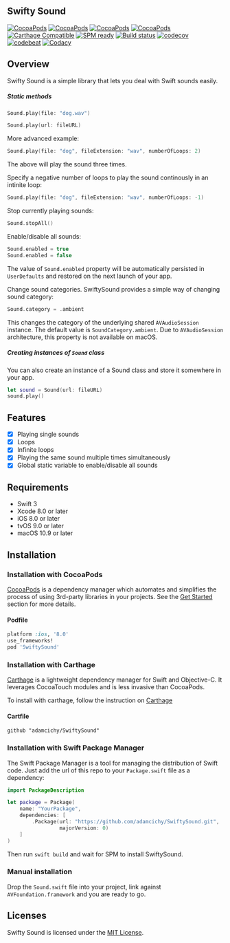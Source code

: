 ## Swifty Sound

[![CocoaPods](https://img.shields.io/cocoapods/l/SwiftySound.svg)](https://raw.githubusercontent.com/adamcichy/SwiftySound/master/LICENSE)
[![CocoaPods](https://img.shields.io/cocoapods/v/SwiftySound.svg)](https://cocoapods.org/pods/SwiftySound)
[![CocoaPods](https://img.shields.io/cocoapods/p/SwiftySound.svg)](http://cocoadocs.org/docsets/SwiftySound/)
[![CocoaPods](https://img.shields.io/cocoapods/metrics/doc-percent/SwiftySound.svg)](http://cocoadocs.org/docsets/SwiftySound/)
[![Carthage Compatible](https://img.shields.io/badge/Carthage-compatible-brightgreen.svg)](https://github.com/Carthage/Carthage)
[![SPM ready](https://img.shields.io/badge/SPM-ready-orange.svg)](https://swift.org/package-manager/)
[![Build status](https://api.travis-ci.org/adamcichy/SwiftySound.svg?branch=master)](https://travis-ci.org/adamcichy/SwiftySound)
[![codecov](https://codecov.io/gh/adamcichy/SwiftySound/branch/master/graph/badge.svg)](https://codecov.io/gh/adamcichy/SwiftySound)
[![codebeat](https://codebeat.co/badges/b51bedad-3c13-4ef2-a632-5c4e3d4fa759)](https://codebeat.co/projects/github-com-adamcichy-swiftysound-master)
[![Codacy](https://api.codacy.com/project/badge/Grade/048aad599e8549fa9f5d433f690dd796)](https://www.codacy.com/app/adamcichy/SwiftySound?utm_source=github.com&amp;utm_medium=referral&amp;utm_content=adamcichy/SwiftySound&amp;utm_campaign=Badge_Grade)
## Overview
Swifty Sound is a simple library that lets you deal with Swift sounds easily.

##### Static methods

```swift
Sound.play(file: "dog.wav")
```

```swift
Sound.play(url: fileURL)
```

More advanced example:

```swift
Sound.play(file: "dog", fileExtension: "wav", numberOfLoops: 2)
```
The above will play the sound three times.

Specify a negative number of loops to play the sound continously in an intinite loop:

```swift
Sound.play(file: "dog", fileExtension: "wav", numberOfLoops: -1)
```

Stop currently playing sounds:

```swift
Sound.stopAll()
```

Enable/disable all sounds:

```swift
Sound.enabled = true
Sound.enabled = false
```

The value of `Sound.enabled` property will be automatically persisted in `UserDefaults` and restored on the next launch of your app.

Change sound categories. SwiftySound provides a simple way of changing sound category:

```swift
Sound.category = .ambient
```
This changes the category of the underlying shared `AVAudioSession` instance. The default value is `SoundCategory.ambient`. Due to `AVAudioSession` architecture, this property is not available on macOS.

##### Creating instances of `Sound` class

You can also create an instance of a Sound class and store it somewhere in your app.
```swift
let sound = Sound(url: fileURL)
sound.play()
```

## Features
- [x] Playing single sounds
- [x] Loops
- [x] Infinite loops
- [x] Playing the same sound multiple times simultaneously
- [x] Global static variable to enable/disable all sounds

## Requirements
- Swift 3
- Xcode 8.0 or later
- iOS 8.0 or later
- tvOS 9.0 or later
- macOS 10.9 or later

## Installation
### Installation with CocoaPods

[CocoaPods](http://cocoapods.org/) is a dependency manager which automates and simplifies the process of using 3rd-party libraries in your projects. See the [Get Started](http://cocoapods.org/#get_started) section for more details.

#### Podfile
```ruby
platform :ios, '8.0'
use_frameworks!
pod 'SwiftySound'
```
### Installation with Carthage
[Carthage](https://github.com/Carthage/Carthage) is a lightweight dependency manager for Swift and Objective-C. It leverages CocoaTouch modules and is less invasive than CocoaPods.

To install with carthage, follow the instruction on [Carthage](https://github.com/Carthage/Carthage)

#### Cartfile
```
github "adamcichy/SwiftySound"
```

### Installation with Swift Package Manager

The Swift Package Manager is a tool for managing the distribution of Swift code. Just add the url of this repo to your `Package.swift` file as a dependency:

```swift
import PackageDescription

let package = Package(
    name: "YourPackage",
    dependencies: [
        .Package(url: "https://github.com/adamcichy/SwiftySound.git",
                 majorVersion: 0)
    ]
)
```

Then run `swift build` and wait for SPM to install SwiftySound.

### Manual installation
Drop the `Sound.swift` file into your project, link against `AVFoundation.framework` and you are ready to go.

## Licenses

Swifty Sound is licensed under the [MIT License](https://raw.githubusercontent.com/adamcichy/SwiftySound/master/LICENSE).
